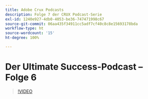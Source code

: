 ```yaml
---
title: Adobe Crux Podcasts
description: Folge 7 der CRUX Podcast-Serie
exl-id: 1240e927-4db0-4053-be36-747471998c67
source-git-commit: 06aa435f34911cc5adf7cf40c8c8e15693178bda
workflow-type: ht
source-wordcount: '15'
ht-degree: 100%

---
```


# Der Ultimate Success-Podcast – Folge 6

>[!VIDEO](https://video.tv.adobe.com/v/3429332?quality=12learn=on)
